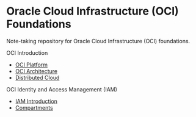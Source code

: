 # Oracle Cloud Infrastructure (OCI) Foundations

Note-taking repository for Oracle Cloud Infrastructure (OCI) foundations.

OCI Introduction

- [OCI Platform](/docs/oci_platform.md)
- [OCI Architecture](/docs/oci_architecture.md)
- [Distributed Cloud](/docs/distributed_cloud.md)

OCI Identity and Access Management (IAM)
- [IAM Introduction](/docs/iam_introduction.md)
- [Compartments](/docs/compartments.md)
